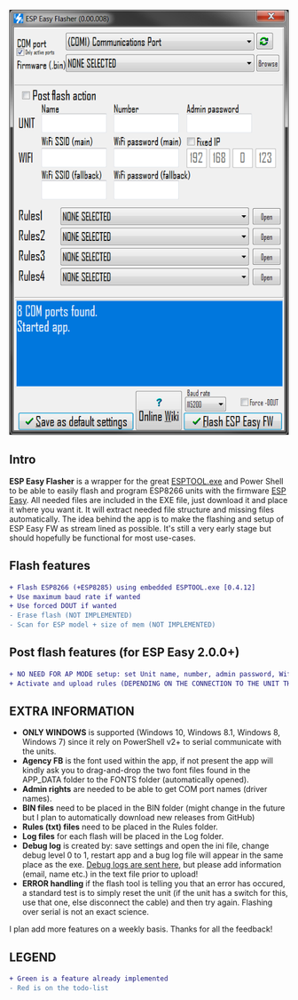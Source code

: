![ESP Easy Flasher GUI](Screenshot.png)

Intro
------------
**ESP Easy Flasher** is a wrapper for the great [ESPTOOL.exe](https://github.com/igrr/esptool-ck/blob/master/README.md) and Power Shell to be able to easily flash and program ESP8266 units with the firmware [ESP Easy](https://www.letscontrolit.com/wiki/index.php/ESPEasy). All needed files are included in the EXE file, just download it and place it where you want it. It will extract needed file structure and missing files automatically. The idea behind the app is to make the flashing and setup of ESP Easy FW as stream lined as possible. It's still a very early stage but should hopefully be functional for most use-cases.

Flash features
------------
```diff
+ Flash ESP8266 (+ESP8285) using embedded ESPTOOL.exe [0.4.12]
+ Use maximum baud rate if wanted
+ Use forced DOUT if wanted
- Erase flash (NOT IMPLEMENTED)
- Scan for ESP model + size of mem (NOT IMPLEMENTED)
```

Post flash features (for ESP Easy 2.0.0+)
------------
```diff
+ NO NEED FOR AP MODE setup: set Unit name, number, admin password, Wifi settings, IP, right after flash
+ Activate and upload rules (DEPENDING ON THE CONNECTION TO THE UNIT THIS MIGHT TAKE SOME MINUTES DUE TO LATENCY)
```

EXTRA INFORMATION
------------
* **ONLY WINDOWS** is supported (Windows 10, Windows 8.1, Windows 8, Windows 7) since it rely on PowerShell v2+ to serial communicate with the units.
* **Agency FB** is the font used within the app, if not present the app will kindly ask you to drag-and-drop the two font files found in the APP_DATA folder to the FONTS folder (automatically opened).
* **Admin rights** are needed to be able to get COM port names (driver names).
* **BIN files** need to be placed in the BIN folder (might change in the future but I plan to automatically download new releases from GitHub)
* **Rules (txt) files** need to be placed in the Rules folder.
* **Log files** for each flash will be placed in the Log folder.
* **Debug log** is created by: save settings and open the ini file, change debug level 0 to 1, restart app and a bug log file will appear in the same place as the exe. [Debug logs are sent here](https://dbinbox.com/harkrank), but please add information (email, name etc.) in the text file prior to upload!
* **ERROR handling** if the flash tool is telling you that an error has occured, a standard test is to simply reset the unit (if the unit has a switch for this, use that one, else disconnect the cable) and then try again. Flashing over serial is not an exact science.

I plan add more features on a weekly basis. Thanks for all the feedback!


LEGEND
------------
```diff
+ Green is a feature already implemented
- Red is on the todo-list
```
